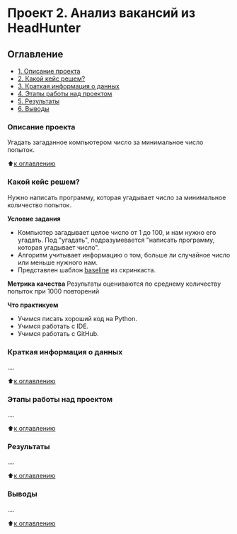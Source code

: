 # Проект 2. Анализ вакансий из HeadHunter

## Оглавление
* [1. Описание проекта](https://github.com/Zylno/sf_data_science_DSPR-123/blob/main/Project_2#Описание-проекта)
* [2. Какой кейс решем?](https://github.com/Zylno/sf_data_science_DSPR-123/blob/main/Project_2#Какой-кейс-решем?)
* [3. Краткая информация о данных](https://github.com/Zylno/sf_data_science_DSPR-123/blob/main/Project_2#Краткая-информация-о-данных)
* [4. Этапы работы над проектом](https://github.com/Zylno/sf_data_science_DSPR-123/blob/main/Project_2#Этапы-работы-над-проектом)
* [5. Результаты](https://github.com/Zylno/sf_data_science_DSPR-123/blob/main/Project_2#Результаты)
* [6. Выводы](https://github.com/Zylno/sf_data_science_DSPR-123/blob/main/Project_2#Выводы)

### Описание проекта
Угадать загаданное компьютером число за минимальное число попыток.

:arrow_up:[к оглавлению](https://github.com/Zylno/sf_data_science/tree/main/project_0#Оглавление)


### Какой кейс решем?
Нужно написать программу, которая угадывает число за минимальное количество попыток.

**Условие задания**
- Компьютер загадывает целое число от 1 до 100, и нам нужно его угадать. Под "угадать", подразумевается "написать программу, которая угадывает число".
- Алгоритм учитывает информацию о том, больше ли случайное число или меньше нужного нам.
- Представлен шаблон [baseline](https://colab.research.google.com/drive/1k2WZD8PWWOYFHrpAJoB2eZw06ID7KnFA#scrollTo=12-TQnb0tayz) из скринкаста.

**Метрика качества**
Результаты оцениваются по среднему количеству попыток при 1000 повторений

**Что практикуем**
- Учимся писать хороший код на Python.
- Учимся работать с IDE.
- Учимся работать с GitHub.


### Краткая информация о данных
....

:arrow_up:[к оглавлению](https://github.com/Zylno/sf_data_science/tree/main/project_0#Оглавление)


### Этапы работы над проектом
....

:arrow_up:[к оглавлению](https://github.com/Zylno/sf_data_science/tree/main/project_0#Оглавление)


### Результаты
....

:arrow_up:[к оглавлению](https://github.com/Zylno/sf_data_science/tree/main/project_0#Оглавление)


### Выводы
....

:arrow_up:[к оглавлению](https://github.com/Zylno/sf_data_science/tree/main/project_0#Оглавление)